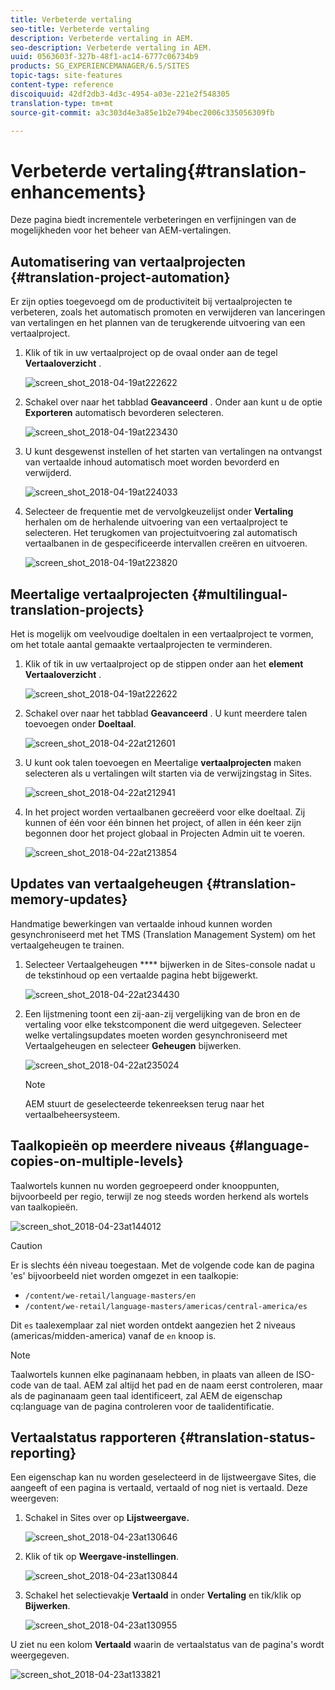 ```yaml
---
title: Verbeterde vertaling
seo-title: Verbeterde vertaling
description: Verbeterde vertaling in AEM.
seo-description: Verbeterde vertaling in AEM.
uuid: 0563603f-327b-48f1-ac14-6777c06734b9
products: SG_EXPERIENCEMANAGER/6.5/SITES
topic-tags: site-features
content-type: reference
discoiquuid: 42df2db3-4d3c-4954-a03e-221e2f548305
translation-type: tm+mt
source-git-commit: a3c303d4e3a85e1b2e794bec2006c335056309fb

---
```



# Verbeterde vertaling{#translation-enhancements}

Deze pagina biedt incrementele verbeteringen en verfijningen van de mogelijkheden voor het beheer van AEM-vertalingen.

## Automatisering van vertaalprojecten {#translation-project-automation}

Er zijn opties toegevoegd om de productiviteit bij vertaalprojecten te verbeteren, zoals het automatisch promoten en verwijderen van lanceringen van vertalingen en het plannen van de terugkerende uitvoering van een vertaalproject.

1. Klik of tik in uw vertaalproject op de ovaal onder aan de tegel **Vertaaloverzicht** .

   ![screen_shot_2018-04-19at222622](assets/screen_shot_2018-04-19at222622.jpg)

1. Schakel over naar het tabblad **Geavanceerd** . Onder aan kunt u de optie **Exporteren** automatisch bevorderen selecteren.

   ![screen_shot_2018-04-19at223430](assets/screen_shot_2018-04-19at223430.jpg)

1. U kunt desgewenst instellen of het starten van vertalingen na ontvangst van vertaalde inhoud automatisch moet worden bevorderd en verwijderd.

   ![screen_shot_2018-04-19at224033](assets/screen_shot_2018-04-19at224033.jpg)

1. Selecteer de frequentie met de vervolgkeuzelijst onder **Vertaling** herhalen om de herhalende uitvoering van een vertaalproject te selecteren. Het terugkomen van projectuitvoering zal automatisch vertaalbanen in de gespecificeerde intervallen creëren en uitvoeren.

   ![screen_shot_2018-04-19at223820](assets/screen_shot_2018-04-19at223820.jpg)

## Meertalige vertaalprojecten {#multilingual-translation-projects}

Het is mogelijk om veelvoudige doeltalen in een vertaalproject te vormen, om het totale aantal gemaakte vertaalprojecten te verminderen.

1. Klik of tik in uw vertaalproject op de stippen onder aan het **element Vertaaloverzicht** .

   ![screen_shot_2018-04-19at222622](assets/screen_shot_2018-04-19at222622.jpg)

1. Schakel over naar het tabblad **Geavanceerd** . U kunt meerdere talen toevoegen onder **Doeltaal**.

   ![screen_shot_2018-04-22at212601](assets/screen_shot_2018-04-22at212601.jpg)

1. U kunt ook talen toevoegen en Meertalige **vertaalprojecten** maken selecteren als u vertalingen wilt starten via de verwijzingstag in Sites.

   ![screen_shot_2018-04-22at212941](assets/screen_shot_2018-04-22at212941.jpg)

1. In het project worden vertaalbanen gecreëerd voor elke doeltaal. Zij kunnen of één voor één binnen het project, of allen in één keer zijn begonnen door het project globaal in Projecten Admin uit te voeren.

   ![screen_shot_2018-04-22at213854](assets/screen_shot_2018-04-22at213854.jpg)

## Updates van vertaalgeheugen {#translation-memory-updates}

Handmatige bewerkingen van vertaalde inhoud kunnen worden gesynchroniseerd met het TMS (Translation Management System) om het vertaalgeheugen te trainen.

1. Selecteer Vertaalgeheugen **** bijwerken in de Sites-console nadat u de tekstinhoud op een vertaalde pagina hebt bijgewerkt.

   ![screen_shot_2018-04-22at234430](assets/screen_shot_2018-04-22at234430.jpg)

1. Een lijstmening toont een zij-aan-zij vergelijking van de bron en de vertaling voor elke tekstcomponent die werd uitgegeven. Selecteer welke vertalingsupdates moeten worden gesynchroniseerd met Vertaalgeheugen en selecteer **Geheugen** bijwerken.

   ![screen_shot_2018-04-22at235024](assets/screen_shot_2018-04-22at235024.jpg)

   >[!NOTE]
   >
   >AEM stuurt de geselecteerde tekenreeksen terug naar het vertaalbeheersysteem.

## Taalkopieën op meerdere niveaus {#language-copies-on-multiple-levels}

Taalwortels kunnen nu worden gegroepeerd onder knooppunten, bijvoorbeeld per regio, terwijl ze nog steeds worden herkend als wortels van taalkopieën.

![screen_shot_2018-04-23at144012](assets/screen_shot_2018-04-23at144012.jpg)

>[!CAUTION]
>
>Er is slechts één niveau toegestaan. Met de volgende code kan de pagina &#39;es&#39; bijvoorbeeld niet worden omgezet in een taalkopie:
>
>* `/content/we-retail/language-masters/en`
>* `/content/we-retail/language-masters/americas/central-america/es`
>
>
Dit `es` taalexemplaar zal niet worden ontdekt aangezien het 2 niveaus (americas/midden-america) vanaf de `en` knoop is.

>[!NOTE]
>
>Taalwortels kunnen elke paginanaam hebben, in plaats van alleen de ISO-code van de taal. AEM zal altijd het pad en de naam eerst controleren, maar als de paginanaam geen taal identificeert, zal AEM de eigenschap cq:language van de pagina controleren voor de taalidentificatie.

## Vertaalstatus rapporteren {#translation-status-reporting}

Een eigenschap kan nu worden geselecteerd in de lijstweergave Sites, die aangeeft of een pagina is vertaald, vertaald of nog niet is vertaald. Deze weergeven:

1. Schakel in Sites over op **Lijstweergave.**

   ![screen_shot_2018-04-23at130646](assets/screen_shot_2018-04-23at130646.jpg)

1. Klik of tik op **Weergave-instellingen**.

   ![screen_shot_2018-04-23at130844](assets/screen_shot_2018-04-23at130844.jpg)

1. Schakel het selectievakje **Vertaald** in onder **Vertaling** en tik/klik op **Bijwerken**.

   ![screen_shot_2018-04-23at130955](assets/screen_shot_2018-04-23at130955.jpg)

U ziet nu een kolom **Vertaald** waarin de vertaalstatus van de pagina&#39;s wordt weergegeven.

![screen_shot_2018-04-23at133821](assets/screen_shot_2018-04-23at133821.jpg)

